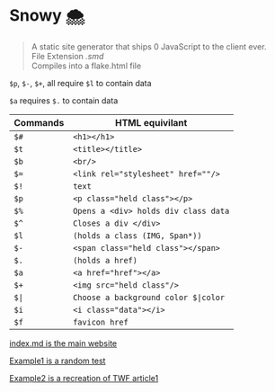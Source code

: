 # Snowy 🌨️ 

> A static site generator that ships 0 JavaScript to the client ever.
> <br/> File Extension *.smd*
> <br/> Compiles into a flake.html file

`$p`, `$-`, `$+`, all require `$l` to contain data

`$a` requires `$.` to contain data

|Commands|HTML equivilant|
|-----------|-----------|
|`$#`|`<h1></h1>`|
|`$t`|`<title></title>`|
|`$b`|`<br/>`|
|`$=`|`<link rel="stylesheet" href=""/>`|
|`$!`|`text`|
|`$p`|`<p class="held class"></p>`|
|`$%`|`Opens a <div> holds div class data`|
|`$^`|`Closes a div </div>`|
|`$l`|`(holds a class (IMG, Span*))`|
|`$-`|`<span class="held class"></span>`|
|`$.`|`(holds a href)`|
|`$a`|`<a href="href"></a>`|
|`$+`|`<img src="held class"/>`|
|`$\|`|`Choose a background color $\|color`|
|`$i`|`<i class="data"></i>`|
|`$f`|`favicon href`|

[index.md is the main website](#dsus)

[Example1 is a random test](#dsus)

[Example2 is a recreation of TWF article1](#dsus)
